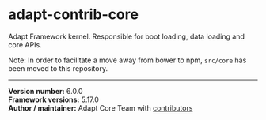 # adapt-contrib-core
Adapt Framework kernel. Responsible for boot loading, data loading and core APIs.

Note: In order to facilitate a move away from bower to npm, `src/core` has been moved to this repository.

----------------------------
**Version number:** 6.0.0  
**Framework versions:** 5.17.0  
**Author / maintainer:** Adapt Core Team with [contributors](https://github.com/adaptlearning/adapt-contrib-core/graphs/contributors)  
